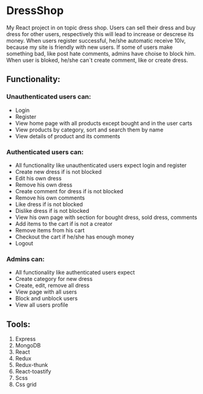 # DressShop
My React project in on topic dress shop. Users can sell their dress and buy dress for other users, 
respectively this will lead to increase or descrese its money. 
When users register successful, he/she automatic receive 10lv, because my site is friendly with new users.
If some of users make something bad, like post hate comments, admins have choise to block him.
When user is bloked, he/she can`t create comment, like or create dress.

## Functionality:
### Unauthenticated users can:
- Login
- Register
- View home page with all products except bought and in the user carts
- View products by category, sort and search them by name
- View details of product and its comments

### Authenticated users can:
- All functionality like unauthenticated users expect login and register
- Create new dress if is not blocked
- Edit his own dress
- Remove his own dress
- Create comment for dress if is not blocked
- Remove his own comments
- Like dress if is not blocked
- Dislike dress if is not blocked
- View his own page with section for bought dress, sold dress, comments
- Add items to the cart if is not a creator
- Remove items from his cart
- Checkout the cart if he/she has enough money
- Logout

### Admins can:
- All functionality like authenticated users expect
- Create category for new dress
- Create, edit, remove all dress
- View page with all users
- Block and unblock users
- View all users profile

## Tools:
1. Express
2. MongoDB
3. React
4. Redux
5. Redux-thunk
6. React-toastify
7. Scss
8. Css grid
